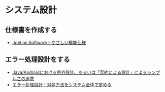 # システム設計

## 仕様書を作成する
- [Joel on Software - やさしい機能仕様](http://japanese.joelonsoftware.com/Articles/PainlessFunctionalSpecifi-2.html)

## エラー処理設計をする
- [Java/Androidにおける例外設計、あるいは「契約による設計」によるシンプルさの追求](https://qiita.com/yuya_presto/items/3b651d6b0cf38f77e933)
- [エラー処理設計：対処方法をシステム全体で定める](http://www.st.rim.or.jp/~k-kazuma/SD/SD561.html)
